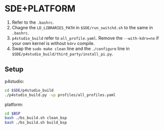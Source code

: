 # SDE+PLATFORM

1. Refer to the `.bashrc`.
2. Chagne the `LD_LIBRARIES_PATH` in `$SDE/run_switchd.sh` to the same in `.bashrc`.
3. `p4studio_build` refer to `all_profile.yaml`. Remove the `--with-kdrv=no` if your own kernel is without `kdrv` compile.
4. Swap the `sudo make clean` line and the `./configure` line in `$SDE/p4studio_build/third_party/install_pi.py`.

## Setup

p4studio:
```bash
cd $SDE/p4studio_build
./p4studio_build.py -up profiles/all_profiles.yaml
```

platform:
```bash
cd $BSP
bash ./bs_build.sh clean_bsp
bash ./bs_build.sh build_bsp
```

